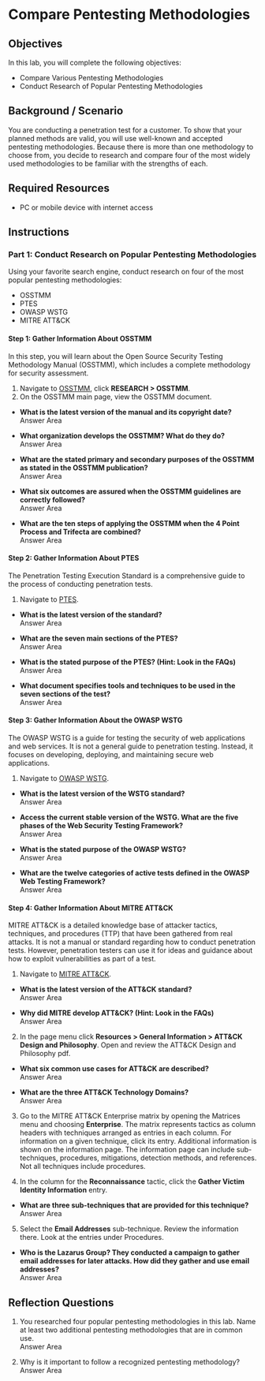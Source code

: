 # Compare Pentesting Methodologies

## Objectives
In this lab, you will complete the following objectives:
- Compare Various Pentesting Methodologies
- Conduct Research of Popular Pentesting Methodologies

## Background / Scenario
You are conducting a penetration test for a customer. To show that your planned methods are valid, you will use well-known and accepted pentesting methodologies. Because there is more than one methodology to choose from, you decide to research and compare four of the most widely used methodologies to be familiar with the strengths of each.

## Required Resources
- PC or mobile device with internet access

## Instructions

### Part 1: Conduct Research on Popular Pentesting Methodologies
Using your favorite search engine, conduct research on four of the most popular pentesting methodologies:

- OSSTMM
- PTES
- OWASP WSTG
- MITRE ATT&CK

#### Step 1: Gather Information About OSSTMM
In this step, you will learn about the Open Source Security Testing Methodology Manual (OSSTMM), which includes a complete methodology for security assessment.

1. Navigate to [OSSTMM](https://www.isecom.org), click **RESEARCH > OSSTMM**.
2. On the OSSTMM main page, view the OSSTMM document.

- **What is the latest version of the manual and its copyright date?**  
  Answer Area  
  <!----><!---->

- **What organization develops the OSSTMM? What do they do?**  
  Answer Area  
  <!----><!---->

- **What are the stated primary and secondary purposes of the OSSTMM as stated in the OSSTMM publication?**  
  Answer Area  
  <!----><!---->

- **What six outcomes are assured when the OSSTMM guidelines are correctly followed?**  
  Answer Area  
  <!----><!---->

- **What are the ten steps of applying the OSSTMM when the 4 Point Process and Trifecta are combined?**  
  Answer Area  
  <!----><!---->

#### Step 2: Gather Information About PTES
The Penetration Testing Execution Standard is a comprehensive guide to the process of conducting penetration tests.

1. Navigate to [PTES](https://www.pentest-standard.org).

- **What is the latest version of the standard?**  
  Answer Area  
  <!----><!---->

- **What are the seven main sections of the PTES?**  
  Answer Area  
  <!----><!---->

- **What is the stated purpose of the PTES? (Hint: Look in the FAQs)**  
  Answer Area  
  <!----><!---->

- **What document specifies tools and techniques to be used in the seven sections of the test?**  
  Answer Area  
  <!----><!---->

#### Step 3: Gather Information About the OWASP WSTG
The OWASP WSTG is a guide for testing the security of web applications and web services. It is not a general guide to penetration testing. Instead, it focuses on developing, deploying, and maintaining secure web applications.

1. Navigate to [OWASP WSTG](https://owasp.org/www-project-web-security-testing-guide/).

- **What is the latest version of the WSTG standard?**  
  Answer Area  
  <!----><!---->

- **Access the current stable version of the WSTG. What are the five phases of the Web Security Testing Framework?**  
  Answer Area  
  <!----><!---->

- **What is the stated purpose of the OWASP WSTG?**  
  Answer Area  
  <!----><!---->

- **What are the twelve categories of active tests defined in the OWASP Web Testing Framework?**  
  Answer Area  
  <!----><!---->

#### Step 4: Gather Information About MITRE ATT&CK
MITRE ATT&CK is a detailed knowledge base of attacker tactics, techniques, and procedures (TTP) that have been gathered from real attacks. It is not a manual or standard regarding how to conduct penetration tests. However, penetration testers can use it for ideas and guidance about how to exploit vulnerabilities as part of a test.

1. Navigate to [MITRE ATT&CK](https://attack.mitre.org).

- **What is the latest version of the ATT&CK standard?**  
  Answer Area  
  <!----><!---->

- **Why did MITRE develop ATT&CK? (Hint: Look in the FAQs)**  
  Answer Area  
  <!----><!---->

2. In the page menu click **Resources > General Information > ATT&CK Design and Philosophy**. Open and review the ATT&CK Design and Philosophy pdf.

- **What six common use cases for ATT&CK are described?**  
  Answer Area  
  <!----><!---->

- **What are the three ATT&CK Technology Domains?**  
  Answer Area  
  <!----><!---->

3. Go to the MITRE ATT&CK Enterprise matrix by opening the Matrices menu and choosing **Enterprise**. The matrix represents tactics as column headers with techniques arranged as entries in each column. For information on a given technique, click its entry. Additional information is shown on the information page. The information page can include sub-techniques, procedures, mitigations, detection methods, and references. Not all techniques include procedures.

4. In the column for the **Reconnaissance** tactic, click the **Gather Victim Identity Information** entry.

- **What are three sub-techniques that are provided for this technique?**  
  Answer Area  
  <!----><!---->

5. Select the **Email Addresses** sub-technique. Review the information there. Look at the entries under Procedures.

- **Who is the Lazarus Group? They conducted a campaign to gather email addresses for later attacks. How did they gather and use email addresses?**  
  Answer Area  
  <!----><!---->

## Reflection Questions
1. You researched four popular pentesting methodologies in this lab. Name at least two additional pentesting methodologies that are in common use.  
   Answer Area  
   <!----><!---->

2. Why is it important to follow a recognized pentesting methodology?  
   Answer Area  
   <!----><!---->
